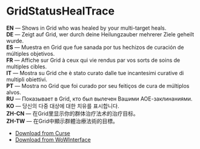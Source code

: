 GridStatusHealTrace
======================

**EN** — Shows in Grid who was healed by your multi-target heals.  
**DE** — Zeigt auf Grid, wer durch deine Heilungzauber mehrerer Ziele geheilt wurde.  
**ES** — Muestra en Grid que fue sanada por tus hechizos de curación de múltiples objetivos.  
**FR** — Affiche sur Grid à ceux qui vie rendus par vos sorts de soins de multiples cibles.  
**IT** — Mostra su Grid che è stato curato dalle tue incantesimi curative di multipli obiettivi.  
**PT** — Mostra no Grid que foi curado por seu feitiços de cura de múltiplos alvos.  
**RU** — Показывает в Grid, кто был вылечен Вашими АОЕ-заклинаниями.  
**KO** — 당신의 다중 대상에 대한 치유를 표시합니다.  
**ZH-CN** — 在Grid里显示你的群体治疗法术的治疗目标。  
**ZH-TW** — 在Grid中顯示群體治療法術的目標。

* [Download from Curse](https://www.curseforge.com/wow/addons/gridstatushealtrace)
* [Download from WoWInterface](https://www.wowinterface.com/downloads/info16608-GridStatusHealTrace.html)
